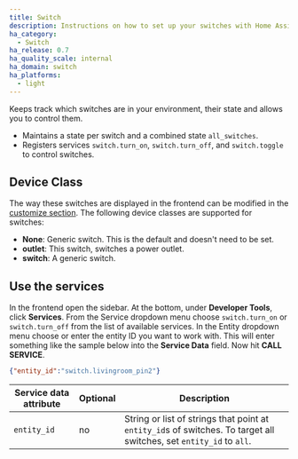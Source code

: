 ```yaml
---
title: Switch
description: Instructions on how to set up your switches with Home Assistant.
ha_category:
  - Switch
ha_release: 0.7
ha_quality_scale: internal
ha_domain: switch
ha_platforms:
  - light
---
```


Keeps track which switches are in your environment, their state and allows you to control them.

- Maintains a state per switch and a combined state `all_switches`.
- Registers services `switch.turn_on`, `switch.turn_off`, and `switch.toggle` to control switches.

## Device Class

The way these switches are displayed in the frontend can be modified in the [customize section](/docs/configuration/customizing-devices/). The following device classes are supported for switches:

- **None**: Generic switch. This is the default and doesn't need to be set.
- **outlet**: This switch, switches a power outlet.
- **switch**: A generic switch.

## Use the services

In the frontend open the sidebar. At the bottom, under **Developer Tools**, click **Services**. From the Service dropdown menu choose `switch.turn_on` or `switch.turn_off` from the list of available services. In the Entity dropdown menu choose or enter the entity ID you want to work with. This will enter something like the sample below into the **Service Data** field. Now hit **CALL SERVICE**.

```json
{"entity_id":"switch.livingroom_pin2"}
```

| Service data attribute | Optional | Description |
| ---------------------- | -------- | ----------- |
| `entity_id`            |      no  | String or list of strings that point at `entity_id`s of switches. To target all switches, set `entity_id` to `all`.
